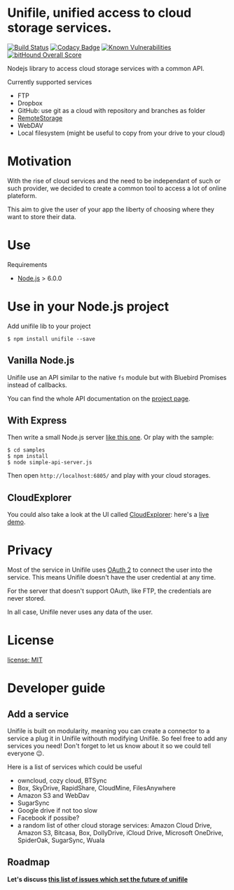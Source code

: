 # Unifile, unified access to cloud storage services.

[![Build Status](https://travis-ci.org/silexlabs/unifile.png?branch=master)](https://travis-ci.org/silexlabs/unifile) [![Codacy Badge](https://api.codacy.com/project/badge/Grade/0aa235e2fa2f457b9e3f2d608ec608e3)](https://www.codacy.com/app/jeanbaptiste-richardet/unifile?utm_source=github.com&amp;utm_medium=referral&amp;utm_content=silexlabs/unifile&amp;utm_campaign=Badge_Grade) [![Known Vulnerabilities](https://snyk.io/test/github/silexlabs/unifile/badge.svg)](https://snyk.io/test/github/silexlabs/unifile) [![bitHound Overall Score](https://www.bithound.io/github/silexlabs/unifile/badges/score.svg)](https://www.bithound.io/github/silexlabs/unifile)

Nodejs library to access cloud storage services with a common API.

Currently supported services

* FTP
* Dropbox
* GitHub: use git as a cloud with repository and branches as folder
* [RemoteStorage](https://remotestorage.io/)
* WebDAV
* Local filesystem (might be useful to copy from your drive to your cloud)

# Motivation

With the rise of cloud services and the need to be independant of such or such provider, we decided to create a common tool to access a lot of online plateform.

This aim to give the user of your app the liberty of choosing where they want to store their data.


# Use

Requirements

* [Node.js](http://nodejs.org/) > 6.0.0

# Use in your Node.js project

Add unifile lib to your project

```
$ npm install unifile --save
```

## Vanilla Node.js

Unifile use an API similar to the native `fs` module but with Bluebird Promises instead of callbacks.

You can find the whole API documentation on the [project page](https://silexlabs.github.io/unifile/).

## With Express

Then write a small Node.js server [like this one](./samples/simple-api-server.js). Or play with the sample:

```
$ cd samples
$ npm install
$ node simple-api-server.js
```

Then open `http://localhost:6805/` and play with your cloud storages.

## CloudExplorer

You could also take a look at the UI called [CloudExplorer](https://github.com/lexoyo/CloudExplorer2): here's a [live demo](https://cloud-explorer2.herokuapp.com/).

# Privacy

Most of the service in Unifile uses [OAuth 2](http://wiki.oauth.net/w/page/25236487/OAuth%202) to connect the user into the service. This means Unifile doesn't have the user credential at any time.

For the server that doesn't support OAuth, like FTP, the credentials are never stored.

In all case, Unifile never uses any data of the user.

# License

[license: MIT](./LICENSE)

# Developer guide

## Add a service

Unifile is built on modularity, meaning you can create a connector to a service a plug it in Unifile withouth modifying Unifile. So feel free to add any services you need! Don't forget to let us know about it so we could tell everyone :wink:.

Here is a list of services which could be useful

* owncloud, cozy cloud, BTSync
* Box, SkyDrive, RapidShare, CloudMine, FilesAnywhere
* Amazon S3 and WebDav
* SugarSync
* Google drive if not too slow
* Facebook if possibe?
* a random list of other cloud storage services: Amazon Cloud Drive, Amazon S3, Bitcasa, Box, DollyDrive, iCloud Drive, Microsoft OneDrive, SpiderOak, SugarSync, Wuala

## Roadmap

**Let's discuss [this list of issues which set the future of unifile](https://github.com/silexlabs/unifile/labels/enhancement)**

